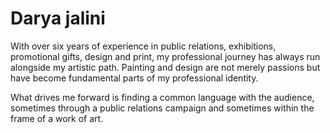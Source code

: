 # Darya jalini
With over six years of experience in public relations, exhibitions, promotional gifts, design and print, my professional journey has always run alongside my artistic path.
Painting and design are not merely passions but have become fundamental parts of my professional identity.

What drives me forward is finding a common language with the audience, sometimes through a public relations campaign and sometimes within the frame of a work of art.
